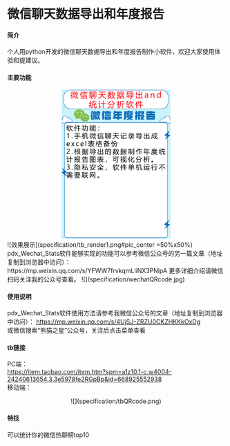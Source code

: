 # 微信聊天数据导出和年度报告

#### 简介
个人用python开发的微信聊天数据导出和年度报告制作小软件，欢迎大家使用体验和提建议。

#### 主要功能

<div align=center>
<img src="specification/tb_mainplot.png" width="50%" height="50%" />
</div>
![效果展示](specification/tb_render1.png#pic_center =50%x50%)
pdx_Wechat_Stats软件能够实现的功能可以参考微信公众号的另一篇文章（地址复制到浏览器中访问）：  
https://mp.weixin.qq.com/s/YFWW7frvkqmLIiNX3PNlpA
更多详细介绍请微信扫码关注我的公众号查看。  
![](specification/wechatQRcode.jpg)

#### 使用说明
pdx_Wechat_Stats软件使用方法请参考我微信公众号的文章（地址复制到浏览器中访问）：
https://mp.weixin.qq.com/s/4UjSJ-ZRZU0CKZHKKkOxDg  
或微信搜索“熊猫之星”公众号，关注后点击菜单查看

#### tb链接
PC端：  
https://item.taobao.com/item.htm?spm=a1z10.1-c.w4004-24240613654.3.3e5978fe2RGpBp&id=668925552938  
移动端：  
<center><p>![](specification/tbQRcode.png)</p></center>

#### 特技

可以统计你的微信热聊榜top10
